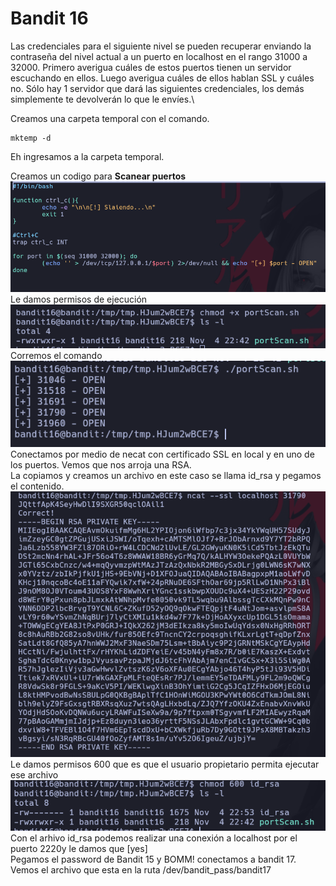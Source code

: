 # Bandit 16

Las credenciales para el siguiente nivel se pueden recuperar enviando la contraseña del nivel actual a un puerto en localhost en el rango 31000 a 32000. Primero averigua cuáles de estos puertos tienen un servidor escuchando en ellos. Luego averigua cuáles de ellos hablan SSL y cuáles no. Sólo hay 1 servidor que dará las siguientes credenciales, los demás simplemente te devolverán lo que le envíes.\

Creamos una carpeta temporal con el comando.
```
mktemp -d
```
Eh ingresamos a la carpeta temporal.

Creamos un codigo para **Scanear puertos**
![label text](imgs/01.png)
Le damos permisos de ejecución\
![label text](imgs/02.png)
Corremos el comando\
![label text](imgs/03.png)\
Conectamos por medio de necat con certificado SSL en local y en uno de los puertos. Vemos que nos arroja una RSA.\
La copiamos y creamos un archivo en este caso se llama id_rsa y pegamos el contenido.\
![label text](imgs/04.png)\
Le damos permisos 600 que es que el usuario propietario permita ejecutar ese archivo\
![label text](imgs/05.png)\
Con el arhivo id_rsa podemos realizar una conexión a localhost por el puerto 2220y le damos que [yes]\
Pegamos el password de Bandit 15 y BOMM! conectamos a bandit 17.\
Vemos el archivo que esta en la ruta /dev/bandit_pass/bandit17
